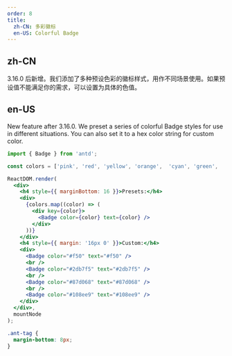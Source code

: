 ```yaml
---
order: 8
title:
  zh-CN: 多彩徽标
  en-US: Colorful Badge
---
```


## zh-CN

3.16.0 后新增。我们添加了多种预设色彩的徽标样式，用作不同场景使用。如果预设值不能满足你的需求，可以设置为具体的色值。

## en-US

New feature after 3.16.0. We preset a series of colorful Badge styles for use in different situations.
You can also set it to a hex color string for custom color.

````jsx
import { Badge } from 'antd';

const colors = ['pink', 'red', 'yellow', 'orange',	'cyan',	'green',	'blue',	'purple',	'geekblue',	'magenta', 'volcano', 'gold', 'lime'];

ReactDOM.render(
  <div>
    <h4 style={{ marginBottom: 16 }}>Presets:</h4>
    <div>
      {colors.map((color) => (
        <div key={color}>
          <Badge color={color} text={color} />
        </div>
      ))}
    </div>
    <h4 style={{ margin: '16px 0' }}>Custom:</h4>
    <div>
      <Badge color="#f50" text="#f50" />
      <br />
      <Badge color="#2db7f5" text="#2db7f5" />
      <br />
      <Badge color="#87d068" text="#87d068" />
      <br />
      <Badge color="#108ee9" text="#108ee9" />
    </div>
  </div>,
  mountNode
);
````

````css
.ant-tag {
  margin-bottom: 8px;
}
````
